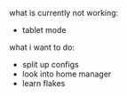 what is currently not working:
- tablet mode

what i want to do:
- split up configs
- look into home manager
- learn flakes

